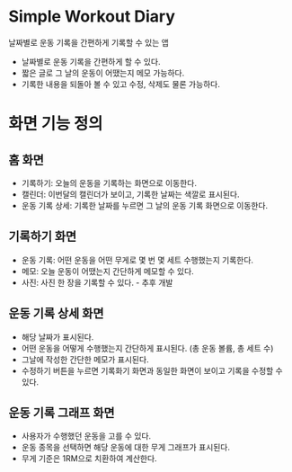 # Simple Workout Diary

날짜별로 운동 기록을 간편하게 기록할 수 있는 앱

- 날짜별로 운동 기록을 간편하게 할 수 있다.
- 짧은 글로 그 날의 운동이 어땠는지 메모 가능하다.
- 기록한 내용을 되돌아 볼 수 있고 수정, 삭제도 물론 가능하다.

# 화면 기능 정의

## 홈 화면

- 기록하기: 오늘의 운동을 기록하는 화면으로 이동한다.
- 캘린더: 이번달의 캘린더가 보이고, 기록한 날짜는 색깔로 표시된다.
- 운동 기록 상세: 기록한 날짜를 누르면 그 날의 운동 기록 화면으로 이동한다.

## 기록하기 화면

- 운동 기록: 어떤 운동을 어떤 무게로 몇 번 몇 세트 수행했는지 기록한다.
- 메모: 오늘 운동이 어땠는지 간단하게 메모할 수 있다.
- 사진: 사진 한 장을 기록할 수 있다. - 추후 개발

## 운동 기록 상세 화면

- 해당 날짜가 표시된다.
- 어떤 운동을 어떻게 수행했는지 간단하게 표시된다. (총 운동 볼륨, 총 세트 수)
- 그날에 작성한 간단한 메모가 표시된다.
- 수정하기 버튼을 누르면 기록화기 화면과 동일한 화면이 보이고 기록을 수정할 수 있다.

## 운동 기록 그래프 화면

- 사용자가 수행했던 운동을 고를 수 있다.
- 운동 종목을 선택하면 해당 운동에 대한 무게 그래프가 표시된다.
- 무게 기준은 1RM으로 치환하여 계산한다.
